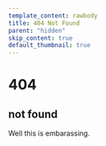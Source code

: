 ```yaml
---
template_content: rawbody
title: 404 Not Found
parent: "hidden"
skip_content: true
default_thumbnail: true
---
```

<div id='error'>
    <h1>404</h1>
    <h2>not found</h2>
    <p>Well this is embarassing.</p>
</div>
